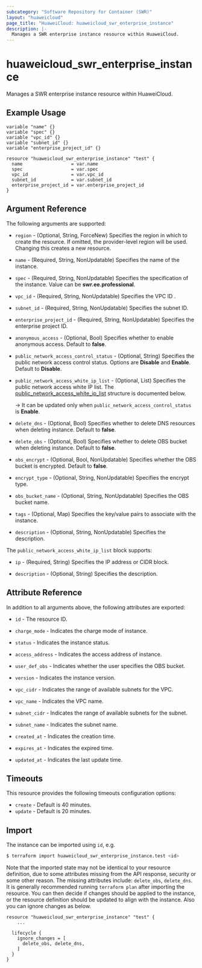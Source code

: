 ```yaml
---
subcategory: "Software Repository for Container (SWR)"
layout: "huaweicloud"
page_title: "HuaweiCloud: huaweicloud_swr_enterprise_instance"
description: |-
  Manages a SWR enterprise instance resource within HuaweiCloud.
---
```


# huaweicloud_swr_enterprise_instance

Manages a SWR enterprise instance resource within HuaweiCloud.

## Example Usage

```hcl
variable "name" {}
variable "spec" {}
variable "vpc_id" {}
variable "subnet_id" {}
variable "enterprise_project_id" {}

resource "huaweicloud_swr_enterprise_instance" "test" {
  name                  = var.name
  spec                  = var.spec
  vpc_id                = var.vpc_id
  subnet_id             = var.subnet_id
  enterprise_project_id = var.enterprise_project_id
}
```

## Argument Reference

The following arguments are supported:

* `region` - (Optional, String, ForceNew) Specifies the region in which to create the resource.
  If omitted, the provider-level region will be used.
  Changing this creates a new resource.

* `name` - (Required, String, NonUpdatable) Specifies the name of the instance.

* `spec` - (Required, String, NonUpdatable) Specifies the specification of the instance. Value can be **swr.ee.professional**.

* `vpc_id` - (Required, String, NonUpdatable) Specifies the VPC ID .

* `subnet_id` - (Required, String, NonUpdatable) Specifies the subnet ID.

* `enterprise_project_id` - (Required, String, NonUpdatable) Specifies the enterprise project ID.

* `anonymous_access` - (Optional, Bool) Specifies whether to enable anonymous access. Default to **false**.

* `public_network_access_control_status` - (Optional, String) Specifies the public network access control status.
  Options are **Disable** and **Enable**. Default to **Disable**.

* `public_network_access_white_ip_list` - (Optional, List) Specifies the public network access white IP list.
  The [public_network_access_white_ip_list](#block--public_network_access_white_ip_list) structure is documented below.

  -> It can be updated only when `public_network_access_control_status` is **Enable**.

* `delete_dns` - (Optional, Bool) Specifies whether to delete DNS resources when deleting instance. Default to **false**.

* `delete_obs` - (Optional, Bool) Specifies whether to delete OBS bucket when deleting instance. Default to **false**.

* `obs_encrypt` - (Optional, Bool, NonUpdatable) Specifies whether the OBS bucket is encrypted. Default to **false**.

* `encrypt_type` - (Optional, String, NonUpdatable) Specifies the encrypt type.

* `obs_bucket_name` - (Optional, String, NonUpdatable) Specifies the OBS bucket name.

* `tags` - (Optional, Map) Specifies the key/value pairs to associate with the instance.

* `description` - (Optional, String, NonUpdatable) Specifies the description.

<a name="block--public_network_access_white_ip_list"></a>
The `public_network_access_white_ip_list` block supports:

* `ip` - (Required, String) Specifies the IP address or CIDR block.

* `description` - (Optional, String) Specifies the description.

## Attribute Reference

In addition to all arguments above, the following attributes are exported:

* `id` - The resource ID.

* `charge_mode` - Indicates the charge mode of instance.

* `status` - Indicates the instance status.

* `access_address` - Indicates the access address of instance.

* `user_def_obs` - Indicates whether the user specifies the OBS bucket.

* `version` - Indicates the instance version.

* `vpc_cidr` - Indicates the range of available subnets for the VPC.

* `vpc_name` - Indicates the VPC name.

* `subnet_cidr` - Indicates the range of available subnets for the subnet.

* `subnet_name` - Indicates the subnet name.

* `created_at` - Indicates the creation time.

* `expires_at` - Indicates the expired time.

* `updated_at` - Indicates the last update time.

## Timeouts

This resource provides the following timeouts configuration options:

* `create` - Default is 40 minutes.
* `update` - Default is 20 minutes.

## Import

The instance can be imported using `id`, e.g.

```bash
$ terraform import huaweicloud_swr_enterprise_instance.test <id>
```

Note that the imported state may not be identical to your resource definition, due to some attributes missing from the
API response, security or some other reason.
The missing attributes include: `delete_obs`, `delete_dns`.
It is generally recommended running `terraform plan` after importing the resource.
You can then decide if changes should be applied to the instance, or the resource definition should be updated to
align with the instance. Also you can ignore changes as below.

```hcl
resource "huaweicloud_swr_enterprise_instance" "test" {
    ...

  lifecycle {
    ignore_changes = [
      delete_obs, delete_dns,
    ]
  }
}
```
